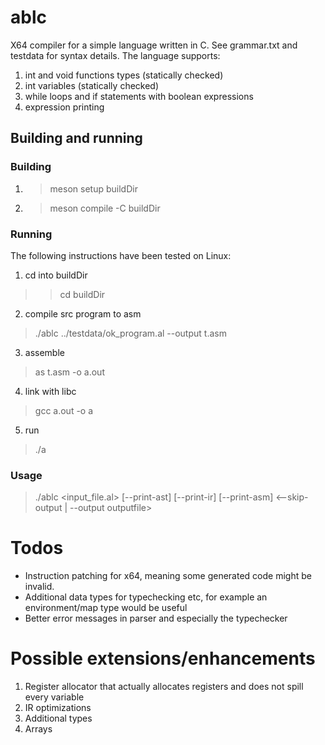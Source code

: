 # ablc
X64 compiler for a simple language written in C. See grammar.txt and testdata for syntax details. The language
supports:
1. int and void functions types (statically checked)
2. int variables (statically checked)
3. while loops and if statements with boolean expressions
4. expression printing

## Building and running

### Building
1. > meson setup buildDir
2. > meson compile -C buildDir

### Running
The following instructions have been tested on Linux:

1.  cd into buildDir
> > cd buildDir
2. compile src program to asm
> ./ablc ../testdata/ok_program.al --output t.asm
3. assemble
> as t.asm -o a.out
4. link with libc 
> gcc a.out -o a
5. run 
> ./a

### Usage
> ./ablc <input_file.al> [--print-ast] [--print-ir] [--print-asm] <--skip-output | --output outputfile>

# Todos
- Instruction patching for x64, meaning some generated code might be invalid.
- Additional data types for typechecking etc, for example an environment/map type would be useful
- Better error messages in parser and especially the typechecker
# Possible extensions/enhancements
1. Register allocator that actually allocates registers and does not spill every variable
2. IR optimizations
3. Additional types
4. Arrays